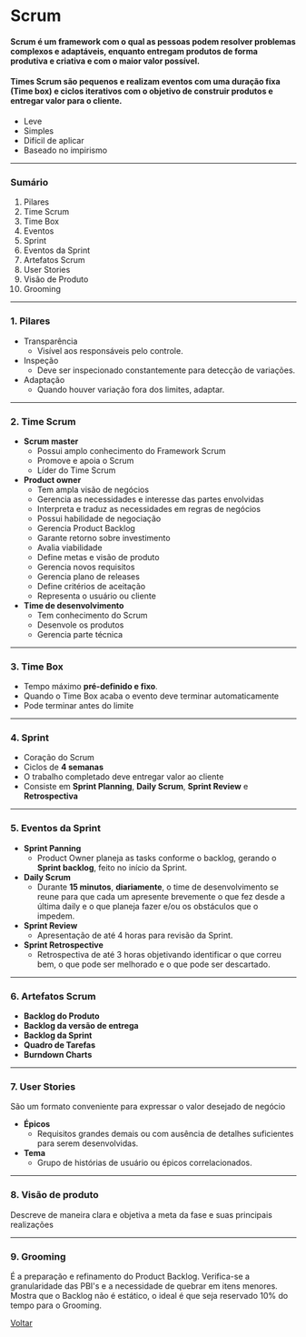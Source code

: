 # Scrum

#### Scrum é um framework com o qual as pessoas podem resolver problemas complexos e adaptáveis, enquanto entregam produtos de forma produtiva e criativa e com o maior valor possível.  
#### Times Scrum são pequenos e realizam eventos com uma duração fixa (Time box) e ciclos iterativos com o objetivo de construir produtos e entregar valor para o cliente.
* Leve
* Simples
* Difícil de aplicar
* Baseado no impirismo
---

### Sumário
1. Pilares
2. Time Scrum
3. Time Box
4. Eventos
5. Sprint
6. Eventos da Sprint
7. Artefatos Scrum
8. User Stories
9. Visão de Produto
10. Grooming
---
### 1. Pilares
* Transparência  
  * Visível aos responsáveis pelo controle.
* Inspeção
  * Deve ser inspecionado constantemente para detecção de variações.
* Adaptação
  * Quando houver variação fora dos limites, adaptar.
  
---
### 2. Time Scrum
* **Scrum master**
  * Possui amplo conhecimento do Framework Scrum
  * Promove e apoia o Scrum
  * Líder do Time Scrum
* **Product owner**
  * Tem ampla visão de negócios
  * Gerencia as necessidades e interesse das partes envolvidas
  * Interpreta e traduz as necessidades em regras de negócios
  * Possui habilidade de negociação
  * Gerencia Product Backlog
  * Garante retorno sobre investimento
  * Avalia viabilidade
  * Define metas e visão de produto
  * Gerencia novos requisitos
  * Gerencia plano de releases
  * Define critérios de aceitação
  * Representa o usuário ou cliente
* **Time de desenvolvimento**
  * Tem conhecimento do Scrum
  * Desenvole os produtos
  * Gerencia parte técnica
  
---
### 3. Time Box
* Tempo máximo **pré-definido e fixo**.
* Quando o Time Box acaba o evento deve terminar automaticamente
* Pode terminar antes do limite

---
### 4. Sprint
* Coração do Scrum
* Ciclos de **4 semanas**
* O trabalho completado deve entregar valor ao cliente
* Consiste em **Sprint Planning**, **Daily Scrum**, **Sprint Review** e **Retrospectiva**

---
### 5. Eventos da Sprint
* **Sprint Panning**
  * Product Owner planeja as tasks conforme o  backlog, gerando o **Sprint backlog**, feito no início da Sprint.
* **Daily Scrum**
  * Durante **15 minutos**, **diariamente**, o time de desenvolvimento se reune para que cada um apresente brevemente o que fez desde a última daily e o que planeja fazer e/ou os obstáculos que o impedem.
* **Sprint Review**
  * Apresentação de até 4 horas para revisão da Sprint.
* **Sprint Retrospective**
  * Retrospectiva de até 3 horas objetivando identificar o que correu bem, o que pode ser melhorado e o que pode ser descartado.
  
---
### 6. Artefatos Scrum
* **Backlog do Produto**
* **Backlog da versão de entrega**
* **Backlog da Sprint**
* **Quadro de Tarefas**
* **Burndown Charts**
  
---
### 7. User Stories
São um formato conveniente para expressar o valor desejado de negócio
* **Épicos**
  * Requisitos grandes demais ou com ausência de detalhes suficientes para serem desenvolvidas.
* **Tema**
  * Grupo de histórias de usuário ou épicos correlacionados.
  
---
### 8. Visão de produto  
Descreve de maneira clara e objetiva a meta da fase e suas principais realizações

---
### 9. Grooming
É a preparação e refinamento do Product Backlog. Verifica-se a granularidade das PBI's e a necessidade de quebrar em itens menores. Mostra que o Backlog não é estático, o ideal é que seja reservado 10% do tempo para o Grooming.

[Voltar](../../Readme.md)